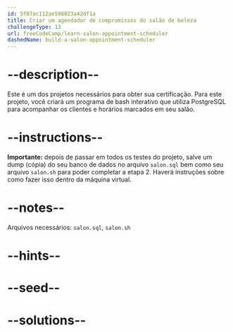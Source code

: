 ```yaml
---
id: 5f87ac112ae598023a42df1a
title: Criar um agendador de compromissos do salão de beleza
challengeType: 13
url: freeCodeCamp/learn-salon-appointment-scheduler
dashedName: build-a-salon-appointment-scheduler
---
```


# --description--

Este é um dos projetos necessários para obter sua certificação. Para este projeto, você criará um programa de bash interativo que utiliza PostgreSQL para acompanhar os clientes e horários marcados em seu salão.

# --instructions--

**Importante:** depois de passar em todos os testes do projeto, salve um dump (cópia) do seu banco de dados no arquivo `salon.sql` bem como seu arquivo `salon.sh` para poder completar a etapa 2. Haverá instruções sobre como fazer isso dentro da máquina virtual.

# --notes--

Arquivos necessários: `salon.sql`, `salon.sh`

# --hints--

# --seed--

# --solutions--
